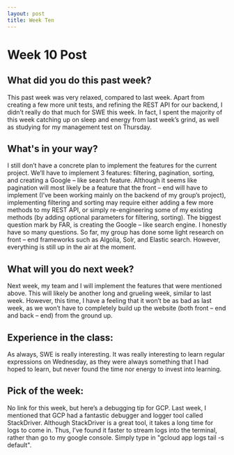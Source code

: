 ```yaml
---
layout: post
title: Week Ten
---
```


<h1> Week 10 Post </h1>
<h2>What did you do this past week? </h2>
This past week was very relaxed, compared to last week. Apart from creating a few more unit tests, and refining the REST API for our backend, I didn’t really do that much for SWE this week. In fact, I spent the majority of this week catching up on sleep and energy from last week’s grind, as well as studying for my management test on Thursday.
<h2>What's in your way?</h2>
I still don’t have a concrete plan to implement the features for the current project. We’ll have to implement 3 features: filtering, pagination, sorting, and creating a Google – like search feature. Although it seems like pagination will most likely be a feature that the front – end will have to implement (I’ve been working mainly on the backend of my group’s project), implementing filtering and sorting may require either adding a few more methods to my REST API, or simply re-engineering some of my existing methods (by adding optional parameters for filtering, sorting). The biggest question mark by FAR, is creating the Google – like search engine.  I honestly have so many questions. So far, my group has done some light research on front – end frameworks such as Algolia, Solr, and Elastic search. However, everything is still up in the air at the moment. 
<h2>What will you do next week?</h2>
Next week, my team and I will implement the features that were mentioned above. This will likely be another long and grueling week, similar to last week. However, this time, I have a feeling that it won’t be as bad as last week, as we won’t have to completely build up the website (both front – end and back – end) from the ground up.
<h2>Experience in the class:</h2>
As always, SWE is really interesting. It was really interesting to learn regular expressions on Wednesday, as they were always something that I had hoped to learn, but never found the time nor energy to invest into learning.
<h2>Pick of the week:</h2>
No link for this week, but here’s a debugging tip for GCP. Last week, I mentioned that GCP had a fantastic debugger and logger tool called StackDriver. Although StackDriver is a great tool, it takes a long time for logs to come in. Thus, I’ve found it faster to stream logs into the terminal, rather than go to my google console. Simply type in "gcloud app logs tail -s default".